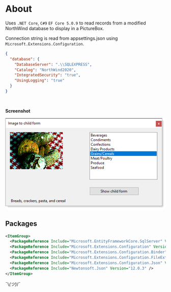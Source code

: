 ﻿# About

Uses `.NET Core`, `C#9` `EF Core 5.0.9` to read records from a modified NorthWind database to display in a PictureBox.

Connection string is read from appsettings.json using `Microsoft.Extensions.Configuration`.


```json
{
  "database": {
    "DatabaseServer": ".\\SQLEXPRESS",
    "Catalog": "NorthWind2020",
    "IntegratedSecurity": "true",
    "UsingLogging": "true"
  }
}
```

</br>

**Screenshot**

![img](assets/efcoreCategories.png)

## Packages

```xml
<ItemGroup>
  <PackageReference Include="Microsoft.EntityFrameworkCore.SqlServer" Version="5.0.9" />
  <PackageReference Include="Microsoft.Extensions.Configuration" Version="5.0.0" />
  <PackageReference Include="Microsoft.Extensions.Configuration.Binder" Version="5.0.0" />
  <PackageReference Include="Microsoft.Extensions.Configuration.FileExtensions" Version="5.0.0" />
  <PackageReference Include="Microsoft.Extensions.Configuration.Json" Version="5.0.0" />
  <PackageReference Include="Newtonsoft.Json" Version="12.0.3" />
</ItemGroup>
```

 ¯\\_(ツ)_/¯